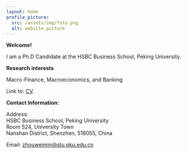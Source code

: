 ```yaml
---
layout: home
profile_picture:
  src: /assets/img/foto.png
  alt: website picture
---
```


<strong>Welcome!</strong>

<p>
  I am a Ph.D Candidate at the HSBC Business School, Peking University. 
  
</p>


<strong>Research interests</strong>

<p>
  Macro-Finance, Macroeconomics, and Banking
</p>

<p>
  Link to: <a href="https://www.google.com">CV</a>.
</p>


<strong>Contact Information:</strong>

 <p>
 <div>Address:</div>
 <div>HSBC Business School, Peking University</div>
 <div>Room 524, University Town</div>
 <div>Nanshan District, Shenzhen, 518055, China</div>
</p>

<p>
  Email: <a href="mailto:zhouweimin@stu.pku.edu.cn" target="_blank">zhouweimin@stu.pku.edu.cn</a>
</p>
